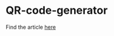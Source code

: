 # QR-code-generator
Find the article [here](https://medium.com/@oladejit3/build-and-deploy-a-qr-code-generator-using-javascript-in-simple-steps-6f80b0b3f980)
